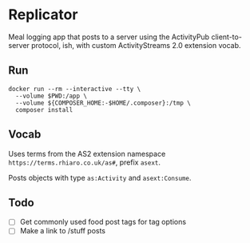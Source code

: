 # Replicator

Meal logging app that posts to a server using the ActivityPub client-to-server protocol, ish, with custom ActivityStreams 2.0 extension vocab.

## Run

```
docker run --rm --interactive --tty \
  --volume $PWD:/app \
  --volume ${COMPOSER_HOME:-$HOME/.composer}:/tmp \
  composer install
```

## Vocab

Uses terms from the AS2 extension namespace `https://terms.rhiaro.co.uk/as#`, prefix `asext`.

Posts objects with type `as:Activity` and `asext:Consume`.

## Todo

* [ ] Get commonly used food post tags for tag options
* [ ] Make a link to /stuff posts